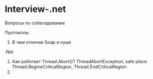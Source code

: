 # Interview-.net
Вопросы по собеседование


Протоколы

1. В чем отличие Soap и куые


.Net
1. Как работает Thread.Abort()? ThreadAbortException, safe place. Thread.BegineCriticalRegion, Thread.EndCriticalRegion
2. 
